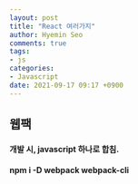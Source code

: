 ```yaml
---
layout: post
title: "React 여러가지"
author: Hyemin Seo
comments: true
tags:
- js
categories:
- Javascript
date: 2021-09-17 09:17 +0900
---
```


## 웹팩
####  
#### 개발 시, javascript 하나로 합침.  
#### npm i -D webpack webpack-cli
